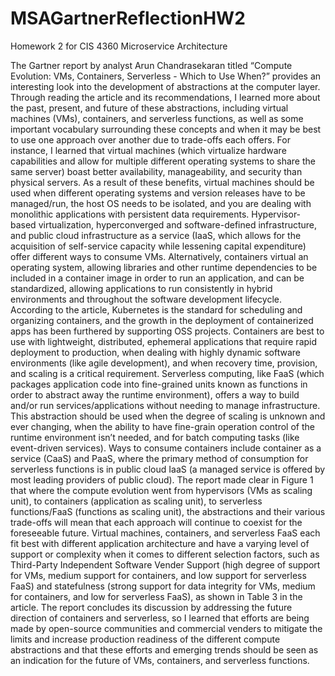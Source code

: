 # MSAGartnerReflectionHW2
Homework 2 for CIS 4360 Microservice Architecture

The Gartner report by analyst Arun Chandrasekaran titled “Compute Evolution: VMs, Containers, Serverless - Which to Use When?” provides an interesting look into the development of abstractions at the computer layer. Through reading the article and its recommendations, I learned more about the past, present, and future of these abstractions, including virtual machines (VMs), containers, and serverless functions, as well as some important vocabulary surrounding these concepts and when it may be best to use one approach over another due to trade-offs each offers. For instance, I learned that virtual machines (which virtualize hardware capabilities and allow for multiple different operating systems to share the same server) boast better availability, manageability, and security than physical servers. As a result of these benefits, virtual machines should be used when different operating systems and version releases have to be managed/run, the host OS needs to be isolated, and you are dealing with monolithic applications with persistent data requirements. Hypervisor-based virtualization, hyperconverged and software-defined infrastructure, and public cloud infrastructure as a service (IaaS, which allows for the acquisition of self-service capacity while lessening capital expenditure) offer different ways to consume VMs. Alternatively, containers virtual an operating system, allowing libraries and other runtime dependencies to be included in a container image in order to run an application, and can be standardized, allowing applications to run consistently in hybrid environments and throughout the software development lifecycle. According to the article, Kubernetes is the standard for scheduling and organizing containers, and the growth in the deployment of containerized apps has been furthered by supporting OSS projects. Containers are best to use with lightweight, distributed, ephemeral applications that require rapid deployment to production, when dealing with highly dynamic software environments (like agile development), and when recovery time, provision, and scaling is a critical requirement. Serverless computing, like FaaS (which packages application code into fine-grained units known as functions in order to abstract away the runtime environment), offers a way to build and/or run services/applications without needing to manage infrastructure. This abstraction should be used when the degree of scaling is unknown and ever changing, when the ability to have fine-grain operation control of the runtime environment isn’t needed, and for batch computing tasks (like event-driven services). Ways to consume containers include container as a service (CaaS) and PaaS, where the primary method of consumption for serverless functions is in public cloud IaaS (a managed service is offered by most leading providers of public cloud). 
The report made clear in Figure 1 that where the compute evolution went from hypervisors (VMs as scaling unit), to containers (application as scaling unit), to serverless functions/FaaS (functions as scaling unit), the abstractions and their various trade-offs will mean that each approach will continue to coexist for the foreseeable future. Virtual machines, containers, and serverless FaaS each fit best with different application architecture and have a varying level of support or complexity when it comes to different selection factors, such as Third-Party Independent Software Vender Support (high degree of support for VMs, medium support for containers, and low support for serverless FaaS) and statefulness (strong support for data integrity for VMs, medium for containers, and low for serverless FaaS), as shown in Table 3 in the article. The report concludes its discussion by addressing the future direction of containers and serverless, so I learned that efforts are being made by open-source communities and commercial venders to mitigate the limits and increase production readiness of the different compute abstractions and that these efforts and emerging trends should be seen as an indication for the future of VMs, containers, and serverless functions.
